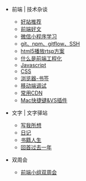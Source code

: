 * 前端 | 技术杂谈
    * [好站推荐](前端技术杂谈/好站推荐.md)
    * [前端好文](前端技术杂谈/好文链接.md)
    * [微信小程序学习](前端技术杂谈/微信小程序学习记录.md)
    * [git、npm、gitflow、SSH](前端技术杂谈/git-npm-ssh.md)
    * [html5播放rtsp方案](前端技术杂谈/html5播放rtsp方案.md)
    * [什么是前端工程化](前端技术杂谈/什么是前端工程化.md)
    * [Javascript](前端技术杂谈/Javascript.md)
    * [CSS](前端技术杂谈/CSS.md)
    * [浏览器-书签](前端技术杂谈/书签.md)
    * [移动端调试](前端技术杂谈/移动端调试.md)
    * [常用CDN](前端技术杂谈/CDN.md)
    * [Mac快捷键&VS插件](前端技术杂谈/快捷键.md)
   

* 文字 | 文字驿站
    * [写我所想](文字驿站/写我所想.md)
    * [日记](文字驿站/日记.md)
    * [书籍人生](文字驿站/书籍人生.md)
    * [回首过去一年](文字驿站/回首过去一年.md)


* 双周会
    * [前端小组双周会](前端双周会/周会.md)